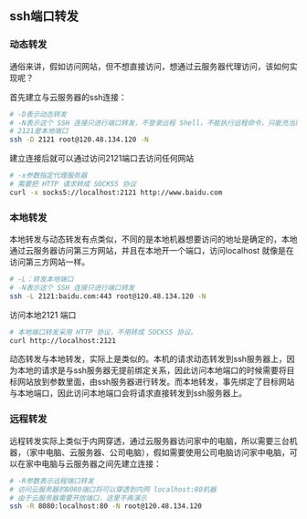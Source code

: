 ## ssh端口转发

### 动态转发

通俗来讲，假如访问网站，但不想直接访问，想通过云服务器代理访问，该如何实现呢？

首先建立与云服务器的ssh连接：
```sh
# -D表示动态转发
# -N表示这个 SSH 连接只进行端口转发，不登录远程 Shell，不能执行远程命令，只能充当隧道。
# 2121是本地端口
ssh -D 2121 root@120.48.134.120 -N
```
建立连接后就可以通过访问2121端口去访问任何网站

```sh
# -x参数指定代理服务器
# 需要把 HTTP 请求转成 SOCKS5 协议
curl -x socks5://localhost:2121 http://www.baidu.com
```


### 本地转发
本地转发与动态转发有点类似，不同的是本地机器想要访问的地址是确定的，本地通过云服务器访问第三方网站，并且在本地开一个端口，访问localhost 就像是在访问第三方网站一样。
```sh
# -L：转发本地端口
# -N表示这个 SSH 连接只进行端口转发
ssh -L 2121:baidu.com:443 root@120.48.134.120 -N
```
访问本地2121 端口
```sh
# 本地端口转发采用 HTTP 协议，不用转成 SOCKS5 协议。
curl http://localhost:2121
```

动态转发与本地转发，实际上是类似的。本机的请求动态转发到ssh服务器上，因为本地的请求是与ssh服务器无提前绑定关系，因此访问本地端口的时候需要将目标网站放到参数里面，由ssh服务器进行转发。而本地转发，事先绑定了目标网站与本地端口，因此访问本地端口会将请求直接转发到ssh服务器上。

### 远程转发
远程转发实际上类似于内网穿透，通过云服务器访问家中的电脑，所以需要三台机器，（家中电脑、云服务器、公司电脑），假如需要使用公司电脑访问家中电脑，可以在家中电脑与云服务器之间先建立连接：
```sh
# -R参数表示远程端口转发
# 访问云服务器的8080端口将可以穿透到内网 localhost:80机器
# 由于云服务器需要开放端口，这里不再演示
ssh -R 8080:localhost:80 -N root@120.48.134.120
```

